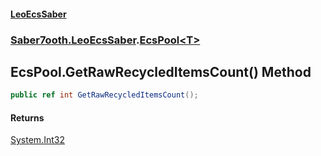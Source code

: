 #### [LeoEcsSaber](index.md 'index')
### [Saber7ooth.LeoEcsSaber](Saber7ooth.LeoEcsSaber.md 'Saber7ooth.LeoEcsSaber').[EcsPool&lt;T&gt;](EcsPool_T_.md 'Saber7ooth.LeoEcsSaber.EcsPool<T>')

## EcsPool<T>.GetRawRecycledItemsCount() Method

```csharp
public ref int GetRawRecycledItemsCount();
```

#### Returns
[System.Int32](https://docs.microsoft.com/en-us/dotnet/api/System.Int32 'System.Int32')
